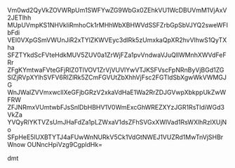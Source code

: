 Vm0wd2QyVkZOVWRpUm1SWFYwZG9WbGx0ZEhkVU1WcDBUVmM1VjAxV2JETlhh
MUpUVmpKS1NHVkliRmhoCk1rMHhWbXBHWVdSSFZrbGpSbVJYQ2sweWFIbFdi
VEI0VXpGSmVWUnJiR2xTYlZKWVEyc3dlRk5zUmxkaQpXR2hvVlhwS1QyTXha
SFZTYkdScFVteHdkMUV5ZUV0a1ZrWjFZa1pvVndwaVJuQllWMnhXWVdFeFRr
ZFgKYmtwaFVteGFjRlZ0TlVOV1ZrVjVUVlYwVTJKSFVscFpNRnByVjBGd1ZG
SlZjRVpXYlhSVFV6RlZlRk5ZCmFGVUtZbXhhVjFsc2FGTldSbXgwWkVWMGJG
WnJWalZVVmxwcllXeGFjbGRzV2xkaVdHaE1Wa2RrZDJGVwpXbkppUkZwWFRW
ZFJNRmxVUmtwbFJsSnlDbHBHV1V0WmExcGhWREZXYzJGR1RsTldiWGd3VkZa
YVQyRlYKTVZsUmJHaFdZa1pLZWxaV1dsZFhSVGxXWlVad1RsWXlhRzlXUjNo
SFpHeE5lUXBTYTJ4aFUwWnNURkV5Ck1VdGtNWEJ1VUZRd1MwTnVjSHBrWnow
OUNncHpiVzg9CgpldHk=

dmt